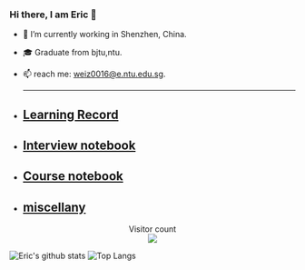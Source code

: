 ### Hi there, I am Eric 👋

* 🔭 I’m currently working in Shenzhen, China.    

* 🎓 Graduate from bjtu,ntu.  

* 📫 reach me: weiz0016@e.ntu.edu.sg.   

  ------

* ## [Learning Record]( https://github.com/EricOo0/zhifengwei.blog)

* ## [Interview notebook](https://github.com/EricOo0/interview_prepare)

* ## [Course notebook](https://github.com/EricOo0/NTU_EEE_SP_course)

* ## [miscellany](https://github.com/EricOo0/my_repo)

<p align="center"> 
  Visitor count<br>
  <img src="https://profile-counter.glitch.me/EricOo0/count.svg" />
</p>  

![Eric's github stats](https://github-readme-stats.vercel.app/api?username=EricOo0&theme=vue-dark)
![Top Langs](https://github-readme-stats.vercel.app/api/top-langs/?username=EricOo0&theme=vue-dark)  

<!--
**EricOo0/EricOo0** is a ✨ _special_ ✨ repository because its `README.md` (this file) appears on your GitHub profile.

Here are some ideas to get you started:

- 🔭 I’m currently working on ...
- 🌱 I’m currently learning ...
- 👯 I’m looking to collaborate on ...
- 🤔 I’m looking for help with ...
- 💬 Ask me about ...
- 📫 How to reach me: ...
- 😄 Pronouns: ...
- ⚡ Fun fact: ...
  -->
